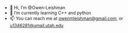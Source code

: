 - 👋 Hi, I’m @Owen-Leishman
- 🌱 I’m currently learning C++ and python
- 📫 You can reach me at owenmleishman@gmail.com, or u1346281@umail.utah.edu

<!---
Owen-Leishman/Owen-Leishman is a ✨ special ✨ repository because its `README.md` (this file) appears on your GitHub profile.
You can click the Preview link to take a look at your changes.
--->
